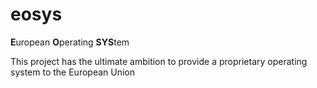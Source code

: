 # eosys

**E**uropean **O**perating **SYS**tem

This project has the ultimate ambition to provide a proprietary operating system to the European Union
